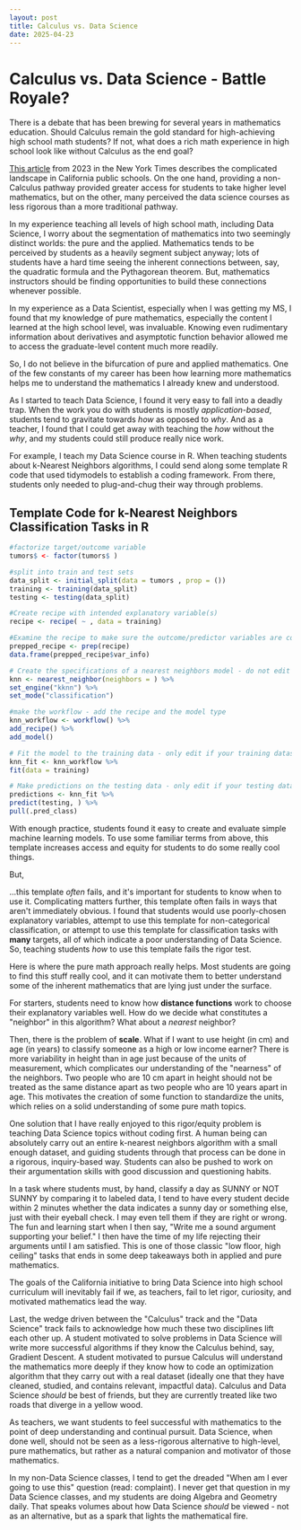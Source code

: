 ```yaml
---
layout: post
title: Calculus vs. Data Science
date: 2025-04-23
---
```


# Calculus vs. Data Science - Battle Royale?

There is a debate that has been brewing for several years in mathematics education.  Should Calculus remain the gold standard for high-achieving high school math students? If not, what does a rich math experience in high school look like without Calculus as the end goal?

[This article](https://www.nytimes.com/2023/07/13/us/california-math-data-science-algebra.html?smid=url-share) from 2023 in the New York Times describes the complicated landscape in California public schools.  On the one hand, providing a non-Calculus pathway provided greater access for students to take higher level mathematics, but on the other, many perceived the data science courses as less rigorous than a more traditional pathway.  

In my experience teaching all levels of high school math, including Data Science, I worry about the segmentation of mathematics into two seemingly distinct worlds:  the pure and the applied.  Mathematics tends to be perceived by students as a heavily segment subject anyway; lots of students have a hard time seeing the inherent connections between, say, the quadratic formula and the Pythagorean theorem.  But, mathematics instructors should be finding opportunities to build these connections whenever possible. 

In my experience as a Data Scientist, especially when I was getting my MS, I found that my knowledge of pure mathematics, especially the content I learned at the high school level, was invaluable.  Knowing even rudimentary information about derivatives and asymptotic function behavior allowed me to access the graduate-level content much more readily.  

So, I do not believe in the bifurcation of pure and applied mathematics.  One of the few constants of my career has been how learning more mathematics helps me to understand the mathematics I already knew and understood.  

As I started to teach Data Science, I found it very easy to fall into a deadly trap.  When the work you do with students is mostly *application-based*, students tend to gravitate towards *how* as opposed to *why*.  And as a teacher, I found that I could get away with teaching the *how* without the *why*, and my students could still produce really nice work.  

For example, I teach my Data Science course in R.  When teaching students about k-Nearest Neighbors algorithms, I could send along some template R code that used tidymodels to establish a coding framework.  From there, students only needed to plug-and-chug their way through problems.

## Template Code for k-Nearest Neighbors Classification Tasks in R
```r
#factorize target/outcome variable
tumors$ <- factor(tumors$ )

#split into train and test sets
data_split <- initial_split(data = tumors , prop = ())
training <- training(data_split)
testing <- testing(data_split)

#Create recipe with intended explanatory variable(s)
recipe <- recipe( ~ , data = training)

#Examine the recipe to make sure the outcome/predictor variables are correct.
prepped_recipe <- prep(recipe)
data.frame(prepped_recipe$var_info)

# Create the specifications of a nearest neighbors model - do not edit
knn <- nearest_neighbor(neighbors = ) %>%
set_engine("kknn") %>%
set_mode("classification")

#make the workflow - add the recipe and the model type
knn_workflow <- workflow() %>%
add_recipe() %>%
add_model() 

# Fit the model to the training data - only edit if your training dataset isn't called "training"
knn_fit <- knn_workflow %>%
fit(data = training)

# Make predictions on the testing data - only edit if your testing dataset isn't called "testing"
predictions <- knn_fit %>%
predict(testing, ) %>%
pull(.pred_class)
```

With enough practice, students found it easy to create and evaluate simple machine learning models.  To use some familiar terms from above, this template increases access and equity for students to do some really cool things.  

But,

...this template *often* fails, and it's important for students to know when to use it.  Complicating matters further, this template often fails in ways that aren't immediately obvious.  I found that students would use poorly-chosen explanatory variables, attempt to use this template for non-categorical classification, or attempt to use this template for classification tasks with **many** targets, all of which indicate a poor understanding of Data Science.  So, teaching students *how* to use this template fails the rigor test.  

Here is where the pure math approach really helps.  Most students are going to find this stuff really cool, and it can motivate them to better understand some of the inherent mathematics that are lying just under the surface.  

For starters, students need to know how **distance functions** work to choose their explanatory variables well.  How do we decide what constitutes a "neighbor" in this algorithm? What about a *nearest* neighbor? 

Then, there is the problem of **scale**.  What if I want to use height (in cm) and age (in years) to classify someone as a high or low income earner? There is more variability in height than in age just because of the units of measurement, which complicates our understanding of the "nearness" of the neighbors.  Two people who are 10 cm apart in height should not be treated as the same distance apart as two people who are 10 years apart in age.  This motivates the creation of some function to standardize the units, which relies on a solid understanding of some pure math topics.

One solution that I have really enjoyed to this rigor/equity problem is teaching Data Science topics without coding first.  A human being can absolutely carry out an entire k-nearest neighbors algorithm with a small enough dataset, and guiding students through that process can be done in a rigorous, inquiry-based way.  Students can also be pushed to work on their argumentation skills with good discussion and questioning habits.  

In a task where students must, by hand, classify a day as SUNNY or NOT SUNNY by comparing it to labeled data, I tend to have every student decide within 2 minutes whether the data indicates a sunny day or something else, just with their eyeball check.  I may even tell them if they are right or wrong.  The fun and learning start when I then say, "Write me a sound argument supporting your belief."  I then have the time of my life rejecting their arguments until I am satisfied.  This is one of those classic "low floor, high ceiling" tasks that ends in some deep takeaways both in applied and pure mathematics. 

The goals of the California initiative to bring Data Science into high school curriculum will inevitably fail if we, as teachers, fail to let rigor, curiosity, and motivated mathematics lead the way.  

Last, the wedge driven between the "Calculus" track and the "Data Science" track fails to acknowledge how much these two disciplines lift each other up.  A student motivated to solve problems in Data Science will write more successful algorithms if they know the Calculus behind, say, Gradient Descent. A student motivated to pursue Calculus will understand the mathematics more deeply if they know how to code an optimization algorithm that they carry out with a real dataset (ideally one that they have cleaned, studied, and contains relevant, impactful data).  Calculus and Data Science *should* be best of friends, but they are currently treated like two roads that diverge in a yellow wood.  

As teachers, we want students to feel successful with mathematics to the point of deep understanding and continual pursuit.  Data Science, when done well, should not be seen as a less-rigorous alternative to high-level, pure mathematics, but rather as a natural companion and motivator of those mathematics.  

In my non-Data Science classes, I tend to get the dreaded "When am I ever going to use this" question (read: complaint).  I never get that question in my Data Science classes, and my students are doing Algebra and Geometry daily.  That speaks volumes about how Data Science *should* be viewed - not as an alternative, but as a spark that lights the mathematical fire.    
